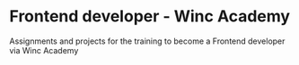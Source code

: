 # Frontend developer - Winc Academy

Assignments and projects for the training to become a Frontend developer via Winc Academy

